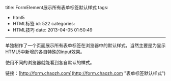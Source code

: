 title: FormElement展示所有表单标签默认样式
tags:
  - html5
  - HTML标签
id: 522
categories:
  - HTML技巧
date: 2013-04-05 01:50:49
---

单独制作了一个页面展示所有表单标签在浏览器中的默认样式，当然主要是为显示HTML5中新增的各自特殊的input效果。

使用不同的浏览器就能看到各自默认的样式。

链接：[http://form.chaozh.com](http://form.chaozh.com "表单标签默认样式")